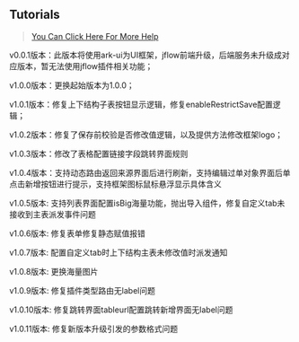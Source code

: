 ## Tutorials

> [You Can Click Here For More Help](https://gitee.com/bojun_front_end/r3-project-template/wikis/burgeon-r3)
>

v0.0.1版本：此版本将使用ark-ui为UI框架，jflow前端升级，后端服务未升级成对应版本，暂无法使用jflow插件相关功能；

v1.0.0版本：更换起始版本为1.0.0；

v1.0.1版本：修复上下结构子表按钮显示逻辑，修复enableRestrictSave配置逻辑；

v1.0.2版本：修复了保存前校验是否修改值逻辑，以及提供方法修改框架logo；

v1.0.3版本：修改了表格配置链接字段跳转界面规则

v1.0.4版本：支持动态路由返回来源界面后进行刷新，支持编辑过单对象界面后单点击新增按钮进行提示，支持框架图标鼠标悬浮显示具体含义

v1.0.5版本: 支持列表界面配置isBig海量功能，抛出导入组件，修复自定义tab未接收到主表派发事件问题


v1.0.6版本: 修复表单修复静态赋值报错

v1.0.7版本: 配置自定义tab时上下结构主表未修改值时派发通知

v1.0.8版本: 更换海量图片

v1.0.9版本: 修复插件类型路由无label问题

v1.0.10版本: 修复跳转界面tableurl配置跳转新增界面无label问题

v1.0.11版本: 修复新版本升级引发的参数格式问题





